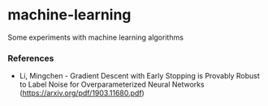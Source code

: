 # machine-learning
Some experiments with machine learning algorithms

### References
- Li, Mingchen - Gradient Descent with Early Stopping is Provably Robust
to Label Noise for Overparameterized Neural Networks (https://arxiv.org/pdf/1903.11680.pdf)
